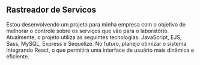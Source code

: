 ## Rastreador de Servicos

Estou desenvolvendo um projeto para minha empresa com o objetivo de melhorar o controle sobre os serviços que vão para o laboratório. Atualmente, o projeto utiliza as seguintes tecnologias: JavaScript, EJS, Sass, MySQL, Express e Sequelize. No futuro, planejo otimizar o sistema integrando React, o que permitirá uma interface de usuário mais dinâmica e eficiente.
